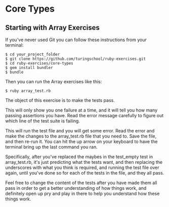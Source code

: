 # Core Types

## Starting with Array Exercises

If you've never used Git you can follow these instructions from your terminal:

```
$ cd your_project_folder
$ git clone https://github.com/turingschool/ruby-exercises.git
$ cd ruby-exercises/core-types
$ gem install bundler
$ bundle
```

Then you can run the Array exercises like this:

```
$ ruby array_test.rb
```

The object of this exercise is to make the tests pass.

This will only show you one failure at a time, and it will tell you how many
passing assertions you have. Read the error message carefully to figure out
which line of the test suite is failing.

This will run the test file and you will get some error. Read the error and
make the changes to the array_test.rb file that you need to. Save the file,
and then re-run it. You can hit the up arrow on your keyboard to have the
terminal bring up the last command you ran.

Specifically, after you've replaced the maybes in the test_empty test in
array_test.rb, it's just predicting what the tests want, and then replacing
the underscores with what you think is required, and running the test file
over again, until you've done so for each of the tests in the file, and they
all pass.

Feel free to change the content of the tests after you have made them all
pass in order to get a better understanding of how things work, and definitely
open up pry and play in there to help you understand how these things work.
